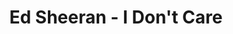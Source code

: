 ---
layout: page
title: Ed Sheeran - I Don't Care
description: Where is the moment we needed the most?
link: https://www.youtube.com/embed/tBtvgXLE1e8?si=mYTY4WIz-MQ1bbgi
importance: 13
category: [Video Production, Singing]
---
